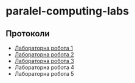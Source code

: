 # paralel-computing-labs

## Протоколи
- [Лабораторна робота 1](https://docs.google.com/document/d/1GF7SXGZwhzGKTcombB8prdsaGFM-mfIwOIZ70IXaGPE/edit?usp=sharing)
- [Лабораторна робота 2](https://docs.google.com/document/d/1W1POfgDDxbJMG7gBwOmyOx0BFHv5FUUClk_43OxjMKc/edit?usp=sharing)
- [Лабораторна робота 3](https://docs.google.com/document/d/1oy2ykvzgEcUqawmUZVAjZFun4QxCw4mCB9Wbltu1gQ0/edit?usp=sharing)
- Лабораторна робота 4
- Лабораторна робота 5
